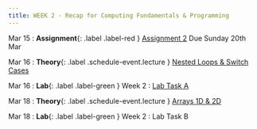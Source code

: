 ```yaml
---
title: WEEK 2 - Recap for Computing Fundamentals & Programming
---
```


Mar 15
: **Assignment**{: .label .label-red } [Assignment 2](https://classroom.github.com/a/ZhZSEx3d) Due Sunday 20th Mar

Mar 16
: **Theory**{: .label .schedule-event.lecture } [Nested Loops & Switch Cases](https://drive.google.com/file/d/14nPqJkBA5b4m_nuTjBeJRgb21_Yltl87/view?usp=sharing)

[//]: # (: [Reading Material]&#40;#&#41; , [Quiz with Solution]&#40;#&#41;)

Mar 16
: **Lab**{: .label .label-green } Week 2 : [Lab Task A](https://classroom.github.com/a/rT5yYD9V)

[//]: # (: [Task]&#40;#&#41;, [Solution]&#40;#&#41;)

Mar 18
: **Theory**{: .label .schedule-event.lecture } [Arrays 1D & 2D](#)

[//]: # (: [Reading Material]&#40;#&#41; ,   [Quiz with Solution]&#40;#&#41;)

Mar 18 
: **Lab**{: .label .label-green } Week 2 : Lab Task B 

[//]: # (: [Task]&#40;#&#41;, [Solution]&#40;#&#41;)

